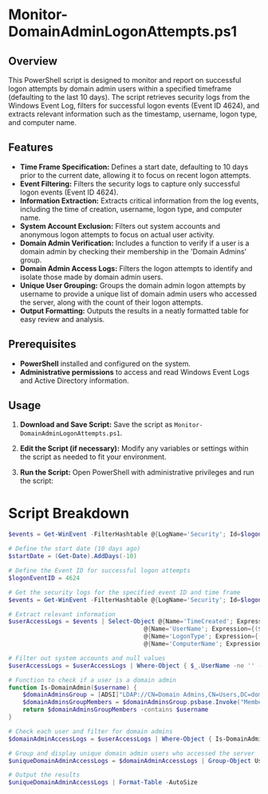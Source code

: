 # Monitor-DomainAdminLogonAttempts.ps1

## Overview

This PowerShell script is designed to monitor and report on successful logon attempts by domain admin users within a specified timeframe (defaulting to the last 10 days). The script retrieves security logs from the Windows Event Log, filters for successful logon events (Event ID 4624), and extracts relevant information such as the timestamp, username, logon type, and computer name.

## Features

- **Time Frame Specification:** Defines a start date, defaulting to 10 days prior to the current date, allowing it to focus on recent logon attempts.
- **Event Filtering:** Filters the security logs to capture only successful logon events (Event ID 4624).
- **Information Extraction:** Extracts critical information from the log events, including the time of creation, username, logon type, and computer name.
- **System Account Exclusion:** Filters out system accounts and anonymous logon attempts to focus on actual user activity.
- **Domain Admin Verification:** Includes a function to verify if a user is a domain admin by checking their membership in the 'Domain Admins' group.
- **Domain Admin Access Logs:** Filters the logon attempts to identify and isolate those made by domain admin users.
- **Unique User Grouping:** Groups the domain admin logon attempts by username to provide a unique list of domain admin users who accessed the server, along with the count of their logon attempts.
- **Output Formatting:** Outputs the results in a neatly formatted table for easy review and analysis.

## Prerequisites

- **PowerShell** installed and configured on the system.
- **Administrative permissions** to access and read Windows Event Logs and Active Directory information.

## Usage

1. **Download and Save Script:**
   Save the script as `Monitor-DomainAdminLogonAttempts.ps1`.

2. **Edit the Script (if necessary):**
   Modify any variables or settings within the script as needed to fit your environment.

3. **Run the Script:**
   Open PowerShell with administrative privileges and run the script:

# Script Breakdown

```powershell
$events = Get-WinEvent -FilterHashtable @{LogName='Security'; Id=$logonEventID; StartTime=$startDate} -MaxEvents 10000

# Define the start date (10 days ago)
$startDate = (Get-Date).AddDays(-10)

# Define the Event ID for successful logon attempts
$logonEventID = 4624

# Get the security logs for the specified event ID and time frame
$events = Get-WinEvent -FilterHashtable @{LogName='Security'; Id=$logonEventID; StartTime=$startDate} -MaxEvents 10000

# Extract relevant information
$userAccessLogs = $events | Select-Object @{Name='TimeCreated'; Expression={$_.TimeCreated}},
                                      @{Name='UserName'; Expression={($_.Properties[5].Value)}},
                                      @{Name='LogonType'; Expression={($_.Properties[8].Value)}},
                                      @{Name='ComputerName'; Expression={($_.MachineName)}}

# Filter out system accounts and null values
$userAccessLogs = $userAccessLogs | Where-Object { $_.UserName -ne '' -and $_.UserName -notlike 'NT AUTHORITY*' -and $_.UserName -notlike 'ANONYMOUS LOGON' }

# Function to check if a user is a domain admin
function Is-DomainAdmin($username) {
    $domainAdminsGroup = [ADSI]"LDAP://CN=Domain Admins,CN=Users,DC=domain,DC=com"
    $domainAdminsGroupMembers = $domainAdminsGroup.psbase.Invoke("Members") | ForEach-Object { $_.GetType().InvokeMember("SamAccountName", 'GetProperty', $null, $_, $null) }
    return $domainAdminsGroupMembers -contains $username
}

# Check each user and filter for domain admins
$domainAdminAccessLogs = $userAccessLogs | Where-Object { Is-DomainAdmin($_.UserName) }

# Group and display unique domain admin users who accessed the server
$uniqueDomainAdminAccessLogs = $domainAdminAccessLogs | Group-Object UserName | Select-Object Name, Count

# Output the results
$uniqueDomainAdminAccessLogs | Format-Table -AutoSize
